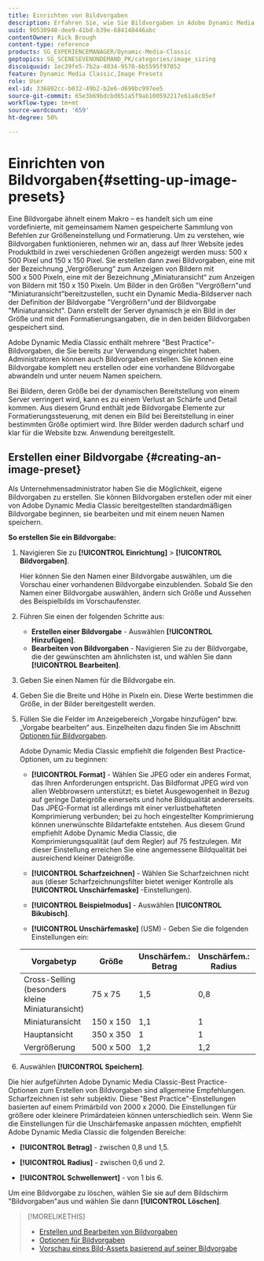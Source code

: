 ```yaml
---
title: Einrichten von Bildvorgaben
description: Erfahren Sie, wie Sie Bildvorgaben in Adobe Dynamic Media Classic einrichten.
uuid: 90530948-dee9-41bd-b39e-684140446abc
contentOwner: Rick Brough
content-type: reference
products: SG_EXPERIENCEMANAGER/Dynamic-Media-Classic
geptopics: SG_SCENESEVENONDEMAND_PK/categories/image_sizing
discoiquuid: 1ec39fe5-7b2a-4034-9570-6b5595f97052
feature: Dynamic Media Classic,Image Presets
role: User
exl-id: 336802cc-b032-49b2-b2e6-d699bc997ee5
source-git-commit: 65e3b69bdcbd651a5f9ab100592217e61a8c05ef
workflow-type: tm+mt
source-wordcount: '659'
ht-degree: 50%

---
```


# Einrichten von Bildvorgaben{#setting-up-image-presets}

Eine Bildvorgabe ähnelt einem Makro – es handelt sich um eine vordefinierte, mit gemeinsamem Namen gespeicherte Sammlung von Befehlen zur Größeneinstellung und Formatierung. Um zu verstehen, wie Bildvorgaben funktionieren, nehmen wir an, dass auf Ihrer Website jedes Produktbild in zwei verschiedenen Größen angezeigt werden muss: 500 x 500 Pixel und 150 x 150 Pixel. Sie erstellen dann zwei Bildvorgaben, eine mit der Bezeichnung „Vergrößerung“ zum Anzeigen von Bildern mit 500 x 500 Pixeln, eine mit der Bezeichnung „Miniaturansicht“ zum Anzeigen von Bildern mit 150 x 150 Pixeln. Um Bilder in den Größen &quot;Vergrößern&quot;und &quot;Miniaturansicht&quot;bereitzustellen, sucht ein Dynamic Media-Bildserver nach der Definition der Bildvorgabe &quot;Vergrößern&quot;und der Bildvorgabe &quot;Miniaturansicht&quot;. Dann erstellt der Server dynamisch je ein Bild in der Größe und mit den Formatierungsangaben, die in den beiden Bildvorgaben gespeichert sind.

Adobe Dynamic Media Classic enthält mehrere &quot;Best Practice&quot;-Bildvorgaben, die Sie bereits zur Verwendung eingerichtet haben. Administratoren können auch Bildvorgaben erstellen. Sie können eine Bildvorgabe komplett neu erstellen oder eine vorhandene Bildvorgabe abwandeln und unter neuem Namen speichern.

Bei Bildern, deren Größe bei der dynamischen Bereitstellung von einem Server verringert wird, kann es zu einem Verlust an Schärfe und Detail kommen. Aus diesem Grund enthält jede Bildvorgabe Elemente zur Formatierungssteuerung, mit denen ein Bild bei Bereitstellung in einer bestimmten Größe optimiert wird. Ihre Bilder werden dadurch scharf und klar für die Website bzw. Anwendung bereitgestellt.

## Erstellen einer Bildvorgabe {#creating-an-image-preset}

Als Unternehmensadministrator haben Sie die Möglichkeit, eigene Bildvorgaben zu erstellen. Sie können Bildvorgaben erstellen oder mit einer von Adobe Dynamic Media Classic bereitgestellten standardmäßigen Bildvorgabe beginnen, sie bearbeiten und mit einem neuen Namen speichern.

**So erstellen Sie ein Bildvorgabe:**

1. Navigieren Sie zu **[!UICONTROL Einrichtung]** > **[!UICONTROL Bildvorgaben]**.

   Hier können Sie den Namen einer Bildvorgabe auswählen, um die Vorschau einer vorhandenen Bildvorgabe einzublenden. Sobald Sie den Namen einer Bildvorgabe auswählen, ändern sich Größe und Aussehen des Beispielbilds im Vorschaufenster.

1. Führen Sie einen der folgenden Schritte aus:

   * **Erstellen einer Bildvorgabe** - Auswählen **[!UICONTROL Hinzufügen]**.
   * **Bearbeiten von Bildvorgaben** - Navigieren Sie zu der Bildvorgabe, die der gewünschten am ähnlichsten ist, und wählen Sie dann **[!UICONTROL Bearbeiten]**.

1. Geben Sie einen Namen für die Bildvorgabe ein.
1. Geben Sie die Breite und Höhe in Pixeln ein. Diese Werte bestimmen die Größe, in der Bilder bereitgestellt werden.
1. Füllen Sie die Felder im Anzeigebereich „Vorgabe hinzufügen“ bzw. „Vorgabe bearbeiten“ aus. Einzelheiten dazu finden Sie im Abschnitt [Optionen für Bildvorgaben](application-setup.md#image_preset_options).

   Adobe Dynamic Media Classic empfiehlt die folgenden Best Practice-Optionen, um zu beginnen:

   * **[!UICONTROL Format]** - Wählen Sie JPEG oder ein anderes Format, das Ihren Anforderungen entspricht. Das Bildformat JPEG wird von allen Webbrowsern unterstützt; es bietet Ausgewogenheit in Bezug auf geringe Dateigröße einerseits und hohe Bildqualität andererseits. Das JPEG-Format ist allerdings mit einer verlustbehafteten Komprimierung verbunden; bei zu hoch eingestellter Komprimierung können unerwünschte Bildartefakte entstehen. Aus diesem Grund empfiehlt Adobe Dynamic Media Classic, die Komprimierungsqualität (auf dem Regler) auf 75 festzulegen. Mit dieser Einstellung erreichen Sie eine angemessene Bildqualität bei ausreichend kleiner Dateigröße.

   * **[!UICONTROL Scharfzeichnen]** - Wählen Sie Scharfzeichnen nicht aus (dieser Scharfzeichnungsfilter bietet weniger Kontrolle als **[!UICONTROL Unschärfemaske]** -Einstellungen).

   * **[!UICONTROL Beispielmodus]** - Auswählen **[!UICONTROL Bikubisch]**.

   * **[!UICONTROL Unschärfemaske]** (USM) - Geben Sie die folgenden Einstellungen ein:

   | Vorgabetyp | Größe | Unschärfem.: Betrag | Unschärfem.: Radius | Unschärfem.: Schwelle |
   | --- | --- | --- | --- | --- |
   | Cross-Selling (besonders kleine Miniaturansicht) | 75 x 75 | 1,5 | 0,8 | 5 |
   | Miniaturansicht | 150 x 150 | 1,1 | 1 | 5 |
   | Hauptansicht | 350 x 350 | 1 | 1 | 6 |
   | Vergrößerung | 500 x 500 | 1,2 | 1,2 | 5 |

1. Auswählen **[!UICONTROL Speichern]**.

Die hier aufgeführten Adobe Dynamic Media Classic-Best Practice-Optionen zum Erstellen von Bildvorgaben sind allgemeine Empfehlungen. Scharfzeichnen ist sehr subjektiv. Diese &quot;Best Practice&quot;-Einstellungen basierten auf einem Primärbild von 2000 x 2000. Die Einstellungen für größere oder kleinere Primärdateien können unterschiedlich sein. Wenn Sie die Einstellungen für die Unschärfemaske anpassen möchten, empfiehlt Adobe Dynamic Media Classic die folgenden Bereiche:

* **[!UICONTROL Betrag]** - zwischen 0,8 und 1,5.

* **[!UICONTROL Radius]** - zwischen 0,6 und 2.

* **[!UICONTROL Schwellenwert]** - von 1 bis 6.

Um eine Bildvorgabe zu löschen, wählen Sie sie auf dem Bildschirm &quot;Bildvorgaben&quot;aus und wählen Sie dann **[!UICONTROL Löschen]**.

>[!MORELIKETHIS]
>
>* [Erstellen und Bearbeiten von Bildvorgaben](application-setup.md#creating_and_editing_image_presets)
>* [Optionen für Bildvorgaben](application-setup.md#image_preset_options)
>* [Vorschau eines Bild-Assets basierend auf seiner Bildvorgabe](previewing-asset.md#previewing_an_image_asset_based_on_its_image_preset)

